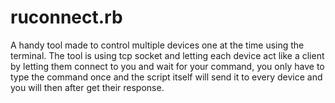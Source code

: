 # ruconnect.rb
A handy tool made to control multiple devices one at the time using the terminal. The tool is using tcp socket and letting each device act like a client by letting them connect to you and wait for your command, you only have to type the command once and the script itself will send it to every device and you will then after get their response.
